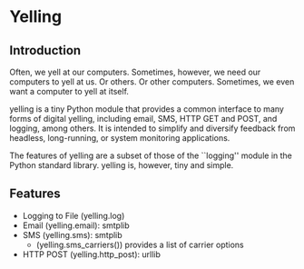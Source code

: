 Yelling
=======
Introduction
------------
Often, we yell at our computers. Sometimes, however, we need our computers to yell at us. Or others. Or other computers. Sometimes, we even want a computer to yell at itself.

yelling is a tiny Python module that provides a common interface to many forms of digital yelling, including email, SMS, HTTP GET and POST, and logging, among others. It is intended to simplify and diversify feedback from headless, long-running, or system monitoring applications.

The features of yelling are a subset of those of the ``logging'' module in the Python standard library. yelling is, however, tiny and simple.

Features
--------
* Logging to File (yelling.log)
* Email (yelling.email): smtplib
* SMS (yelling.sms): smtplib
  * (yelling.sms_carriers()) provides a list of carrier options
* HTTP POST (yelling.http_post): urllib

